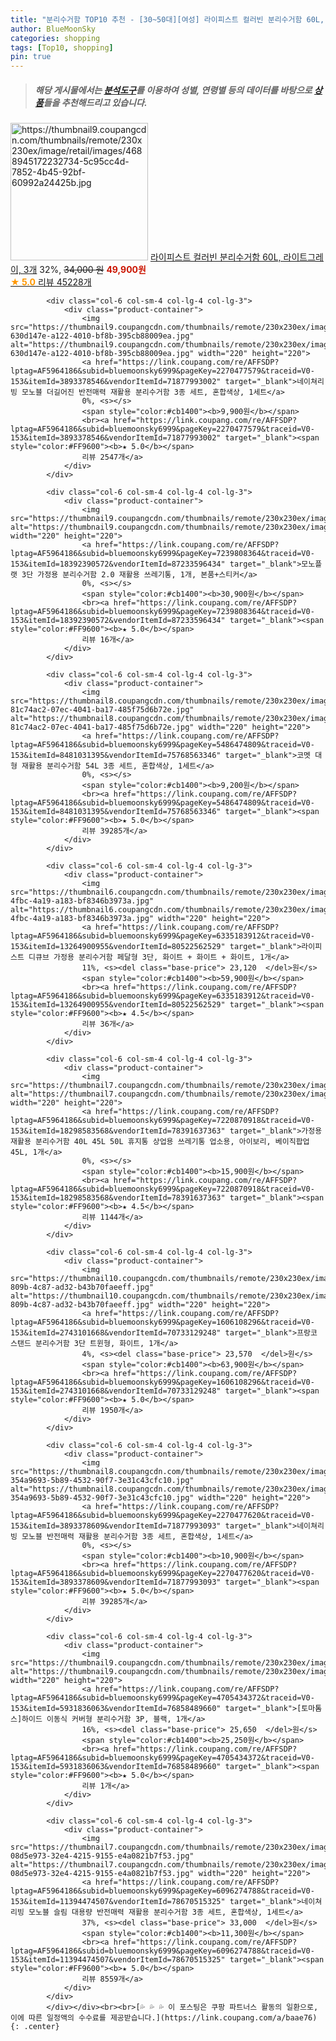 ```yaml
---
title: "분리수거함 TOP10 추천 - [30~50대][여성] 라이피스트 컬러빈 분리수거함 60L, 라이트그레이, 3개"
author: BlueMoonSky
categories: shopping
tags: [Top10, shopping]
pin: true
---
```


> ##### 해당 게시물에서는 [**분석도구**](https://itemscout.io/)를 이용하여 **성별**, **연령별** 등의 데이터를 바탕으로 [**상품**](https://link.coupang.com/a/baae76)들을 추천해드리고 있습니다.
<div class="container"><div class="row">
            <div class="col-6 col-sm-4 col-lg-4 col-lg-3">
                <div class="product-container">
                    <img src="https://thumbnail9.coupangcdn.com/thumbnails/remote/230x230ex/image/retail/images/4688945172232734-5c95cc4d-7852-4b45-92bf-60992a24425b.jpg" alt="https://thumbnail9.coupangcdn.com/thumbnails/remote/230x230ex/image/retail/images/4688945172232734-5c95cc4d-7852-4b45-92bf-60992a24425b.jpg" width="220" height="220">
                    <a href="https://link.coupang.com/re/AFFSDP?lptag=AF5964186&subid=bluemoonsky6999&pageKey=6221414358&traceid=V0-153&itemId=12450852897&vendorItemId=79719973432" target="_blank">라이피스트 컬러빈 분리수거함 60L, 라이트그레이, 3개</a>
                    32%, <s><del class="base-price"> 34,000  </del>원</s> 
                    <span style="color:#cb1400"><b>49,900원</b></span>
                    <br><a href="https://link.coupang.com/re/AFFSDP?lptag=AF5964186&subid=bluemoonsky6999&pageKey=6221414358&traceid=V0-153&itemId=12450852897&vendorItemId=79719973432" target="_blank"><span style="color:#FF9600"><b>★ 5.0</b></span>
                    리뷰 45228개</a>
                </div>
            </div>
            
            <div class="col-6 col-sm-4 col-lg-4 col-lg-3">
                <div class="product-container">
                    <img src="https://thumbnail9.coupangcdn.com/thumbnails/remote/230x230ex/image/retail/images/2286065053786514-630d147e-a122-4010-bf8b-395cb88009ea.jpg" alt="https://thumbnail9.coupangcdn.com/thumbnails/remote/230x230ex/image/retail/images/2286065053786514-630d147e-a122-4010-bf8b-395cb88009ea.jpg" width="220" height="220">
                    <a href="https://link.coupang.com/re/AFFSDP?lptag=AF5964186&subid=bluemoonsky6999&pageKey=2270477579&traceid=V0-153&itemId=3893378546&vendorItemId=71877993002" target="_blank">네이쳐리빙 모노블 더길어진 반전매력 재활용 분리수거함 3종 세트, 혼합색상, 1세트</a>
                    0%, <s></s> 
                    <span style="color:#cb1400"><b>9,900원</b></span>
                    <br><a href="https://link.coupang.com/re/AFFSDP?lptag=AF5964186&subid=bluemoonsky6999&pageKey=2270477579&traceid=V0-153&itemId=3893378546&vendorItemId=71877993002" target="_blank"><span style="color:#FF9600"><b>★ 5.0</b></span>
                    리뷰 2547개</a>
                </div>
            </div>
            
            <div class="col-6 col-sm-4 col-lg-4 col-lg-3">
                <div class="product-container">
                    <img src="https://thumbnail9.coupangcdn.com/thumbnails/remote/230x230ex/image/vendor_inventory/3bbb/022a5d69287680dec93482315697a3e43f6961008886da345292a0519545.jpg" alt="https://thumbnail9.coupangcdn.com/thumbnails/remote/230x230ex/image/vendor_inventory/3bbb/022a5d69287680dec93482315697a3e43f6961008886da345292a0519545.jpg" width="220" height="220">
                    <a href="https://link.coupang.com/re/AFFSDP?lptag=AF5964186&subid=bluemoonsky6999&pageKey=7239808364&traceid=V0-153&itemId=18392390572&vendorItemId=87233596434" target="_blank">모노플랫 3단 가정용 분리수거함 2.0 재활용 쓰레기통, 1개, 본품+스티커</a>
                    0%, <s></s> 
                    <span style="color:#cb1400"><b>30,900원</b></span>
                    <br><a href="https://link.coupang.com/re/AFFSDP?lptag=AF5964186&subid=bluemoonsky6999&pageKey=7239808364&traceid=V0-153&itemId=18392390572&vendorItemId=87233596434" target="_blank"><span style="color:#FF9600"><b>★ 5.0</b></span>
                    리뷰 16개</a>
                </div>
            </div>
            
            <div class="col-6 col-sm-4 col-lg-4 col-lg-3">
                <div class="product-container">
                    <img src="https://thumbnail8.coupangcdn.com/thumbnails/remote/230x230ex/image/retail/images/10240317463189593-81c74ac2-07ec-4041-ba17-485f75d6b72e.jpg" alt="https://thumbnail8.coupangcdn.com/thumbnails/remote/230x230ex/image/retail/images/10240317463189593-81c74ac2-07ec-4041-ba17-485f75d6b72e.jpg" width="220" height="220">
                    <a href="https://link.coupang.com/re/AFFSDP?lptag=AF5964186&subid=bluemoonsky6999&pageKey=5486474809&traceid=V0-153&itemId=8481031395&vendorItemId=75768563346" target="_blank">코멧 대형 재활용 분리수거함 54L 3종 세트, 혼합색상, 1세트</a>
                    0%, <s></s> 
                    <span style="color:#cb1400"><b>9,200원</b></span>
                    <br><a href="https://link.coupang.com/re/AFFSDP?lptag=AF5964186&subid=bluemoonsky6999&pageKey=5486474809&traceid=V0-153&itemId=8481031395&vendorItemId=75768563346" target="_blank"><span style="color:#FF9600"><b>★ 5.0</b></span>
                    리뷰 39285개</a>
                </div>
            </div>
            
            <div class="col-6 col-sm-4 col-lg-4 col-lg-3">
                <div class="product-container">
                    <img src="https://thumbnail6.coupangcdn.com/thumbnails/remote/230x230ex/image/retail/images/2022/02/11/14/7/f8554df8-4fbc-4a19-a183-bf8346b3973a.jpg" alt="https://thumbnail6.coupangcdn.com/thumbnails/remote/230x230ex/image/retail/images/2022/02/11/14/7/f8554df8-4fbc-4a19-a183-bf8346b3973a.jpg" width="220" height="220">
                    <a href="https://link.coupang.com/re/AFFSDP?lptag=AF5964186&subid=bluemoonsky6999&pageKey=6335183912&traceid=V0-153&itemId=13264900955&vendorItemId=80522562529" target="_blank">라이피스트 디큐브 가정용 분리수거함 페달형 3단, 화이트 + 화이트 + 화이트, 1개</a>
                    11%, <s><del class="base-price"> 23,120  </del>원</s> 
                    <span style="color:#cb1400"><b>59,900원</b></span>
                    <br><a href="https://link.coupang.com/re/AFFSDP?lptag=AF5964186&subid=bluemoonsky6999&pageKey=6335183912&traceid=V0-153&itemId=13264900955&vendorItemId=80522562529" target="_blank"><span style="color:#FF9600"><b>★ 4.5</b></span>
                    리뷰 36개</a>
                </div>
            </div>
            
            <div class="col-6 col-sm-4 col-lg-4 col-lg-3">
                <div class="product-container">
                    <img src="https://thumbnail7.coupangcdn.com/thumbnails/remote/230x230ex/image/vendor_inventory/aa7d/9242785e6a67afc1c1c70e082fff5b7cfa9d2dbfdb1cf519bb09dc6c20f7.jpg" alt="https://thumbnail7.coupangcdn.com/thumbnails/remote/230x230ex/image/vendor_inventory/aa7d/9242785e6a67afc1c1c70e082fff5b7cfa9d2dbfdb1cf519bb09dc6c20f7.jpg" width="220" height="220">
                    <a href="https://link.coupang.com/re/AFFSDP?lptag=AF5964186&subid=bluemoonsky6999&pageKey=7220870918&traceid=V0-153&itemId=18298583568&vendorItemId=78391637363" target="_blank">가정용 재활용 분리수거함 40L 45L 50L 휴지통 상업용 쓰레기통 업소용, 아이보리, 베이직팝업 45L, 1개</a>
                    0%, <s></s> 
                    <span style="color:#cb1400"><b>15,900원</b></span>
                    <br><a href="https://link.coupang.com/re/AFFSDP?lptag=AF5964186&subid=bluemoonsky6999&pageKey=7220870918&traceid=V0-153&itemId=18298583568&vendorItemId=78391637363" target="_blank"><span style="color:#FF9600"><b>★ 4.5</b></span>
                    리뷰 1144개</a>
                </div>
            </div>
            
            <div class="col-6 col-sm-4 col-lg-4 col-lg-3">
                <div class="product-container">
                    <img src="https://thumbnail10.coupangcdn.com/thumbnails/remote/230x230ex/image/retail/images/2020/05/21/15/1/2f4da9fb-809b-4c87-ad32-b43b70faeeff.jpg" alt="https://thumbnail10.coupangcdn.com/thumbnails/remote/230x230ex/image/retail/images/2020/05/21/15/1/2f4da9fb-809b-4c87-ad32-b43b70faeeff.jpg" width="220" height="220">
                    <a href="https://link.coupang.com/re/AFFSDP?lptag=AF5964186&subid=bluemoonsky6999&pageKey=1606108296&traceid=V0-153&itemId=2743101668&vendorItemId=70733129248" target="_blank">프랑코 스탠드 분리수거함 3단 트윈형, 화이트, 1개</a>
                    4%, <s><del class="base-price"> 23,570  </del>원</s> 
                    <span style="color:#cb1400"><b>63,900원</b></span>
                    <br><a href="https://link.coupang.com/re/AFFSDP?lptag=AF5964186&subid=bluemoonsky6999&pageKey=1606108296&traceid=V0-153&itemId=2743101668&vendorItemId=70733129248" target="_blank"><span style="color:#FF9600"><b>★ 5.0</b></span>
                    리뷰 1950개</a>
                </div>
            </div>
            
            <div class="col-6 col-sm-4 col-lg-4 col-lg-3">
                <div class="product-container">
                    <img src="https://thumbnail8.coupangcdn.com/thumbnails/remote/230x230ex/image/retail/images/1649621199940737-354a9693-5b89-4532-90f7-3e31c43cfc10.jpg" alt="https://thumbnail8.coupangcdn.com/thumbnails/remote/230x230ex/image/retail/images/1649621199940737-354a9693-5b89-4532-90f7-3e31c43cfc10.jpg" width="220" height="220">
                    <a href="https://link.coupang.com/re/AFFSDP?lptag=AF5964186&subid=bluemoonsky6999&pageKey=2270477620&traceid=V0-153&itemId=3893378609&vendorItemId=71877993093" target="_blank">네이쳐리빙 모노블 반전매력 재활용 분리수거함 3종 세트, 혼합색상, 1세트</a>
                    0%, <s></s> 
                    <span style="color:#cb1400"><b>10,900원</b></span>
                    <br><a href="https://link.coupang.com/re/AFFSDP?lptag=AF5964186&subid=bluemoonsky6999&pageKey=2270477620&traceid=V0-153&itemId=3893378609&vendorItemId=71877993093" target="_blank"><span style="color:#FF9600"><b>★ 5.0</b></span>
                    리뷰 39285개</a>
                </div>
            </div>
            
            <div class="col-6 col-sm-4 col-lg-4 col-lg-3">
                <div class="product-container">
                    <img src="https://thumbnail9.coupangcdn.com/thumbnails/remote/230x230ex/image/vendor_inventory/230e/1f02ac7804a2edfa20d37c15bcf834aa1e50e44326abd112e87af24dfc09.jpg" alt="https://thumbnail9.coupangcdn.com/thumbnails/remote/230x230ex/image/vendor_inventory/230e/1f02ac7804a2edfa20d37c15bcf834aa1e50e44326abd112e87af24dfc09.jpg" width="220" height="220">
                    <a href="https://link.coupang.com/re/AFFSDP?lptag=AF5964186&subid=bluemoonsky6999&pageKey=4705434372&traceid=V0-153&itemId=5931836063&vendorItemId=76858489660" target="_blank">[토마톰스]하이드 이동식 커버형 분리수거함 3P, 블랙, 1개</a>
                    16%, <s><del class="base-price"> 25,650  </del>원</s> 
                    <span style="color:#cb1400"><b>25,250원</b></span>
                    <br><a href="https://link.coupang.com/re/AFFSDP?lptag=AF5964186&subid=bluemoonsky6999&pageKey=4705434372&traceid=V0-153&itemId=5931836063&vendorItemId=76858489660" target="_blank"><span style="color:#FF9600"><b>★ 5.0</b></span>
                    리뷰 1개</a>
                </div>
            </div>
            
            <div class="col-6 col-sm-4 col-lg-4 col-lg-3">
                <div class="product-container">
                    <img src="https://thumbnail7.coupangcdn.com/thumbnails/remote/230x230ex/image/retail/images/3045313933926029-08d5e973-32e4-4215-9155-e4a0821b7f53.jpg" alt="https://thumbnail7.coupangcdn.com/thumbnails/remote/230x230ex/image/retail/images/3045313933926029-08d5e973-32e4-4215-9155-e4a0821b7f53.jpg" width="220" height="220">
                    <a href="https://link.coupang.com/re/AFFSDP?lptag=AF5964186&subid=bluemoonsky6999&pageKey=6096274788&traceid=V0-153&itemId=11394474507&vendorItemId=78670515325" target="_blank">네이쳐리빙 모노블 슬림 대용량 반전매력 재활용 분리수거함 3종 세트, 혼합색상, 1세트</a>
                    37%, <s><del class="base-price"> 33,000  </del>원</s> 
                    <span style="color:#cb1400"><b>11,300원</b></span>
                    <br><a href="https://link.coupang.com/re/AFFSDP?lptag=AF5964186&subid=bluemoonsky6999&pageKey=6096274788&traceid=V0-153&itemId=11394474507&vendorItemId=78670515325" target="_blank"><span style="color:#FF9600"><b>★ 5.0</b></span>
                    리뷰 8559개</a>
                </div>
            </div>
            </div></div><br><br>[💦 💦 💦 이 포스팅은 쿠팡 파트너스 활동의 일환으로, 이에 따른 일정액의 수수료를 제공받습니다.](https://link.coupang.com/a/baae76){: .center}